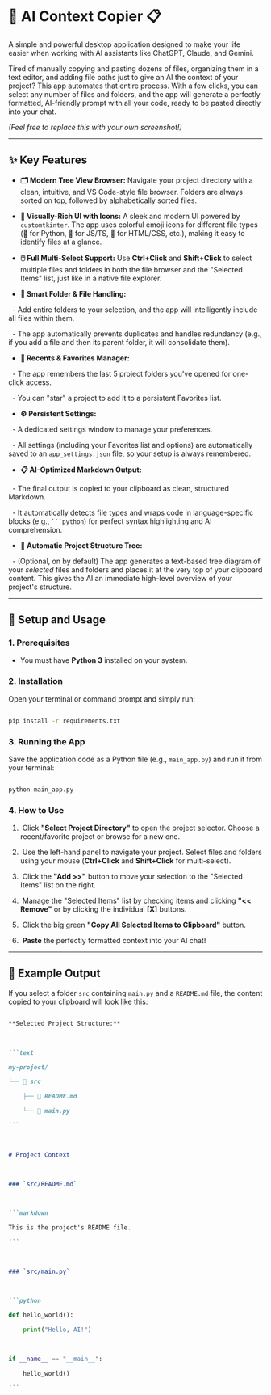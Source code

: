 # 🤖 AI Context Copier 📋

  

A simple and powerful desktop application designed to make your life easier when working with AI assistants like ChatGPT, Claude, and Gemini.

  

Tired of manually copying and pasting dozens of files, organizing them in a text editor, and adding file paths just to give an AI the context of your project? This app automates that entire process. With a few clicks, you can select any number of files and folders, and the app will generate a perfectly formatted, AI-friendly prompt with all your code, ready to be pasted directly into your chat.

  

_(Feel free to replace this with your own screenshot!)_

  

---

  

## ✨ Key Features

  

- **🗂️ Modern Tree View Browser:** Navigate your project directory with a clean, intuitive, and VS Code-style file browser. Folders are always sorted on top, followed by alphabetically sorted files.

  

- **🎨 Visually-Rich UI with Icons:** A sleek and modern UI powered by `customtkinter`. The app uses colorful emoji icons for different file types (🐍 for Python, 📜 for JS/TS, 🎨 for HTML/CSS, etc.), making it easy to identify files at a glance.

  

- **🖱️ Full Multi-Select Support:** Use **Ctrl+Click** and **Shift+Click** to select multiple files and folders in both the file browser and the "Selected Items" list, just like in a native file explorer.

  

- **🧠 Smart Folder & File Handling:**

  

  - Add entire folders to your selection, and the app will intelligently include all files within them.

  - The app automatically prevents duplicates and handles redundancy (e.g., if you add a file and then its parent folder, it will consolidate them).

  

- **🌟 Recents & Favorites Manager:**

  

  - The app remembers the last 5 project folders you've opened for one-click access.

  - You can "star" a project to add it to a persistent Favorites list.

  

- **⚙️ Persistent Settings:**

  

  - A dedicated settings window to manage your preferences.

  - All settings (including your Favorites list and options) are automatically saved to an `app_settings.json` file, so your setup is always remembered.

  

- **📋 AI-Optimized Markdown Output:**

  

  - The final output is copied to your clipboard as clean, structured Markdown.

  - It automatically detects file types and wraps code in language-specific blocks (e.g., ` ```python `) for perfect syntax highlighting and AI comprehension.

  

- **🌳 Automatic Project Structure Tree:**

  - (Optional, on by default) The app generates a text-based tree diagram of your _selected_ files and folders and places it at the very top of your clipboard content. This gives the AI an immediate high-level overview of your project's structure.

  

---

  

## 🚀 Setup and Usage

  

### 1. Prerequisites

  

- You must have **Python 3** installed on your system.

  

### 2. Installation

  

Open your terminal or command prompt and simply run:

  

```bash

pip install -r requirements.txt

```

  

### 3. Running the App

  

Save the application code as a Python file (e.g., `main_app.py`) and run it from your terminal:

  

```bash

python main_app.py

```

  

### 4. How to Use

  

1.  Click **"Select Project Directory"** to open the project selector. Choose a recent/favorite project or browse for a new one.

2.  Use the left-hand panel to navigate your project. Select files and folders using your mouse (**Ctrl+Click** and **Shift+Click** for multi-select).

3.  Click the **"Add >>"** button to move your selection to the "Selected Items" list on the right.

4.  Manage the "Selected Items" list by checking items and clicking **"<< Remove"** or by clicking the individual **[X]** buttons.

5.  Click the big green **"Copy All Selected Items to Clipboard"** button.

6.  **Paste** the perfectly formatted context into your AI chat!

  

---

  

## 📝 Example Output

  

If you select a folder `src` containing `main.py` and a `README.md` file, the content copied to your clipboard will look like this:

  

````markdown

**Selected Project Structure:**

  

```text

my-project/

└── 📁 src

    ├── 📝 README.md

    └── 🐍 main.py

```

  

# Project Context

  

### `src/README.md`

  

```markdown

This is the project's README file.

```

  

### `src/main.py`

  

```python

def hello_world():

    print("Hello, AI!")

  

if __name__ == "__main__":

    hello_world()

```

````